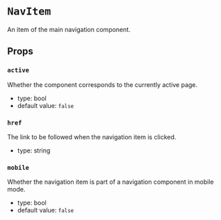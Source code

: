 `NavItem`
=========

An item of the main navigation component.

Props
-----

### `active`

Whether the component corresponds to the currently active page.

- type: bool
- default value: `false`


### `href`

The link to be followed when the navigation item is clicked.

- type: string


### `mobile`

Whether the navigation item is part of a navigation component in mobile mode.

- type: bool
- default value: `false`

